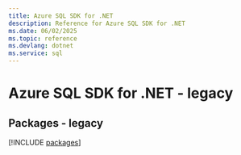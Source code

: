 ```yaml
---
title: Azure SQL SDK for .NET
description: Reference for Azure SQL SDK for .NET
ms.date: 06/02/2025
ms.topic: reference
ms.devlang: dotnet
ms.service: sql
---
```

# Azure SQL SDK for .NET - legacy
## Packages - legacy
[!INCLUDE [packages](sql-index.md)]